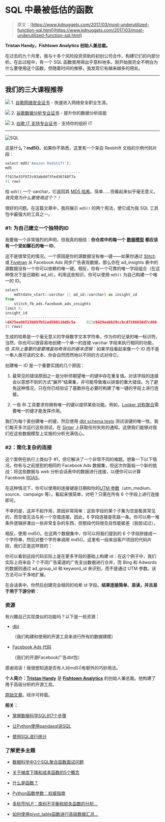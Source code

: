 # SQL 中最被低估的函数

> 原文：[https://www.kdnuggets.com/2017/03/most-underutilized-function-sql.html](https://www.kdnuggets.com/2017/03/most-underutilized-function-sql.html)

**Tristan Handy，Fishtown Analytics 创始人兼总裁。**

在过去的九个月里，我与十多个风险投资资助的初创公司合作，构建它们的内部分析。在此过程中，有一个 SQL 函数我用得出乎意料地多。刚开始我完全不明白为什么要使用这个函数，但随着时间的推移，我发现它有越来越多的用处。

* * *

## 我们的三大课程推荐

![](../Images/0244c01ba9267c002ef39d4907e0b8fb.png) 1\. [谷歌网络安全证书](https://www.kdnuggets.com/google-cybersecurity) - 快速进入网络安全职业生涯。

![](../Images/e225c49c3c91745821c8c0368bf04711.png) 2\. [谷歌数据分析专业证书](https://www.kdnuggets.com/google-data-analytics) - 提升你的数据分析技能

![](../Images/0244c01ba9267c002ef39d4907e0b8fb.png) 3\. [谷歌 IT 支持专业证书](https://www.kdnuggets.com/google-itsupport) - 支持你的组织 IT

* * *

![SQL](../Images/7b90faf67d8c5a9b93c5838add6004a0.png)

这是什么？**md5()**。如果你不熟悉，这里有一个来自 Redshift 文档的示例代码片段：

```py
select md5('Amazon Redshift');
md5
----------------------------------
f7415e33f972c03abd4f3fed36748f7a
(1 row)

```

给 `md5()` 一个 varchar，它返回其 [MD5 哈希](https://en.wikipedia.org/wiki/MD5)。简单……但看起来似乎毫无意义。*我究竟为什么要使用这个？！*

很好的问题。在这篇文章中，我将展示 `md5()` 的两个用法，使它成为我 SQL 工具包中最强大的工具之一。

### #1: 为自己建立一个独特的ID

我要做一个非常强烈的声明，但我真的相信：**你仓库中的每一个** [**数据模型**](http://dbt.readthedocs.io/en/docs-0.6.0/guide/building-models/) **都应该有一个坚如磐石的唯一 ID**。

这不是很常见的情况。一个原因是你的源数据没有唯一键——如果你通过 [Stitch](http://stitchdata.com/) 或 [Fivetran](http://fivetran.com/) 从 Facebook Ads 同步广告表现数据，那么你在 ad_insights 表中的源数据没有一个你可以依赖的唯一键。相反，你有一个可靠的唯一字段组合（在这种情况下是日期和 ad_id）。利用这些知识，你可以使用 `md5()` 为自己构建一个唯一的 ID。

```py
select 
    md5(date_start::varchar || ad_id::varchar) as insight_id
from 
    stitch_fb_ads.facebook_ads_insights
limit 5;
insight_id
----------------------------------
6d475ea96f23b097b51ed500116d8c5e     822c9429eabb28ccbcd7286836d7cd60     8b7fcd2aff879772ccac4f0f8bcb6a45     8a2cfd7eb1a723c49db47232e73ca29c     10338719dfadb3d4c9d44c608063998a
(5 rows)

```

生成的哈希是一个毫无意义的字母数字文本字符串，作为你的记录的唯一标识符。当然，你也可以很容易地创建一个单一的连接 varchar 字段来执行相同的功能，但 *实际上重要的是要掩盖哈希背后的基本逻辑*：如果字段看起来像一个 ID 而不是一串人类可读的文本，你会自然而然地以不同的方式对待它。

创建唯一 ID 是一个重要实践的几个原因：

1.  最常见的错误原因之一是分析师期望唯一的键中存在重复值。对该字段的连接会以意想不到的方式“展开”结果集，并可能导致难以排查的重大错误。为了避免这种情况，只在你已经验证了基数并在必要时构建了唯一键的字段上进行连接。

1.  一些 BI 工具要求你拥有唯一的键以提供某些功能。例如，[Looker 对称聚合](https://discourse.looker.com/t/symmetric-aggregates/261)需要唯一的键才能发挥作用。

我们为每个表创建唯一的键，然后使用 [dbt schema tests](http://dbt.readthedocs.io/en/master/guide/testing/) 测试该键的唯一性。我们每天多次运行这些测试，在 [Sinter](http://sinterdata.com/) 上获取任何失败的通知。这使我们能够对我们在这些数据模型上实施的分析充满信心。

### #2：简化复杂的连接

这个案例在执行上类似于 #1，但它解决了一个非常不同的难题。想象一下以下情况。你有与之前提到的相同的 Facebook Ads 数据集，但这次你面临一个新的挑战：将这些数据与 web 分析会话表中的数据进行连接，以便你可以计算 Facebook [ROAS](http://www.verticalrail.com/kb/calculate-roas/)。

在这种情况下，你可以使用的连接键是日期和你的[UTM 参数](https://en.wikipedia.org/wiki/UTM_parameters)（utm_medium、source、campaign 等）。看起来很简单，对吧？只需在所有 6 个字段上进行连接即可。

不幸的是，这并不起作用，原因非常简单：这些字段的某个子集为空是极其常见的，而空值无法与另一个空值连接。因此，6 字段连接是死路一条。你可以用一堆条件逻辑拼凑出一些非常复杂的东西，但那段代码很丑且性能极差（我尝试过）。

相反，使用 md5()。在这两个数据集中，你可以将我们提到的 6 个字段拼接成一个字符串，然后对整个字符串调用 md5()。这里有一段来自客户项目的代码片段，我们正是这样做的：

你可以看到这段代码实际上是在更多字段的基础上构建 id：在这个例子中，我们实际上将来自 7 个不同广告渠道的广告支出数据进行合并，而 Bing 和 Adwords 的数据则通过 ad_group_id 和 keyword_id 来识别，而不是通过 UTM 参数。该方法可以干净地扩展。

在会话表中，你然后创建完全相同的哈希 id 字段。**结果连接简单、易读，并且易于用于下游分析**：

### 资源

有兴趣自己实现类似的功能吗？以下是一些资源：

+   [dbt](https://github.com/fishtown-analytics/dbt)

    （我们构建和使用的开源工具来进行所有的数据建模）

+   [Facebook Ads 代码](https://github.com/fishtown-analytics/facebook-ads)

    （我们的开源Facebook广告dbt包）

感谢阅读！我很想知道是否有人对md5()有额外的巧妙用法。

**个人简介：[Tristan Handy](https://twitter.com/jthandy)** 是 [**Fishtown Analytics**](http://fishtownanalytics.com/) 的创始人兼总裁。他构建了用于高级分析的开源工具。

[原始文章](https://blog.fishtownanalytics.com/the-most-underutilized-function-in-sql-9279b536ed1a#.qb2x0foea)。经许可转载。

**相关：**

+   [掌握数据科学SQL的7个步骤](/2016/06/seven-steps-mastering-sql-data-science.html)

+   [让Python使用pandasql说SQL](/2017/02/python-speak-sql-pandasql.html)

+   [使用SQL进行统计](/2016/08/doing-statistics-sql.html)

### 了解更多主题

+   [数据科学中3个SQL聚合函数面试问题](https://www.kdnuggets.com/2023/01/3-sql-aggregate-function-interview-questions-data-science.html)

+   [关于梯度下降和成本函数的5个概念](https://www.kdnuggets.com/2020/05/5-concepts-gradient-descent-cost-function.html)

+   [什么是函数？](https://www.kdnuggets.com/2022/11/function.html)

+   [Python函数参数：权威指南](https://www.kdnuggets.com/2023/02/python-function-arguments-definitive-guide.html)

+   [多标签NLP：类别不平衡和损失函数的分析…](https://www.kdnuggets.com/2023/03/multilabel-nlp-analysis-class-imbalance-loss-function-approaches.html)

+   [如何使用pivot_table函数进行高级数据汇总…](https://www.kdnuggets.com/how-to-use-the-pivot_table-function-for-advanced-data-summarization-in-pandas)
